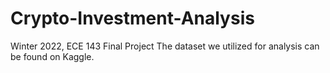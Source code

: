 # Crypto-Investment-Analysis
Winter 2022, ECE 143 Final Project
The dataset we utilized for analysis can be found on Kaggle.

